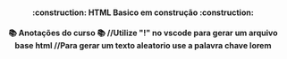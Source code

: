 <h4 align="center"> 
    :construction: HTML Basico em construção :construction:
</h4>
<h4 align="center"> 
    📚 Anotações do curso 📚
    //Utilize "!" no vscode para gerar um arquivo base html
    //Para gerar um texto aleatorio use a palavra chave lorem
</h4>
